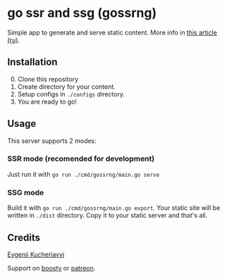 # go ssr and ssg (gossrng)

Simple app to generate and serve static content. More info in [this article (ru)](https://kucheriavyi.ru/go/kak-ya-napisal-blog-na-go/).

## Installation

0. Clone this repository
0. Create directory for your content.
0. Setup configs in `./configs` directory.
0. You are ready to go!

## Usage

This server supports 2 modes:

### SSR mode (recomended for development)

Just run it with `go run ./cmd/gossrng/main.go serve`

### SSG mode

Build it with `go run ./cmd/gossrng/main.go export`. Your static site will be written in `./dist` directory. Copy it to your static server and that's all.

## Credits

[Evgenii Kucheriavyi](https://t.me/frontend_director)

Support on [boosty](https://boosty.to/kucheriavyi) or [patreon](https://patreon.com/kucheriavyi).
